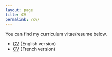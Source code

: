 ```yaml
---
layout: page
title: CV
permalink: /cv/
---
```


You can find my curriculum vitae/resume below.
<ul>
	<li><a href="cv_Baptiste_DELATTRE_data_en_2019.pdf">CV</a> (English version)</li>
	<li><a href="cv_Baptiste_DELATTRE_data_fr.pdf">CV</a> (French version)</li>
</ul>
